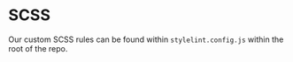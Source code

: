 # SCSS

Our custom SCSS rules can be found within `stylelint.config.js` within the root of the repo.
